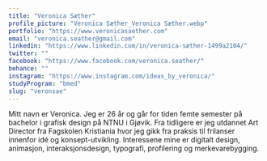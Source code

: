```yaml
---
title: "Veronica Sæther"
profile_picture: "Veronica Sæther_Veronica Sæther.webp"
portfolio: "https://www.veronicasaether.com"
email: "veronica.seather@gmail.com"
linkedin: "https://www.linkedin.com/in/veronica-sæther-1499a2104/"
twitter: ""
facebook: "https://www.facebook.com/veronica.seather/"
behance: ""
instagram: "https://www.instagram.com/ideas_by_veronica/"
studyProgram: "bmed"
slug: "veronsae"
---
```


Mitt navn er Veronica. Jeg er 26 år og går for tiden femte semester på bachelor i grafisk design på NTNU i Gjøvik. Fra tidligere er jeg utdannet Art Director fra Fagskolen Kristiania hvor jeg gikk fra praksis til frilanser innenfor idé og konsept-utvikling. Interessene mine er digitalt design, animasjon, interaksjonsdesign, typografi, profilering og merkevarebygging.
